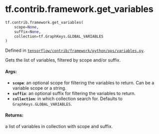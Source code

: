<div itemscope itemtype="http://developers.google.com/ReferenceObject">
<meta itemprop="name" content="tf.contrib.framework.get_variables" />
<meta itemprop="path" content="Stable" />
</div>

# tf.contrib.framework.get_variables

``` python
tf.contrib.framework.get_variables(
    scope=None,
    suffix=None,
    collection=tf.GraphKeys.GLOBAL_VARIABLES
)
```



Defined in [`tensorflow/contrib/framework/python/ops/variables.py`](/code/stable/tensorflow/contrib/framework/python/ops/variables.py).

Gets the list of variables, filtered by scope and/or suffix.

#### Args:

* <b>`scope`</b>: an optional scope for filtering the variables to return. Can be a
    variable scope or a string.
* <b>`suffix`</b>: an optional suffix for filtering the variables to return.
* <b>`collection`</b>: in which collection search for. Defaults to
    `GraphKeys.GLOBAL_VARIABLES`.


#### Returns:

a list of variables in collection with scope and suffix.